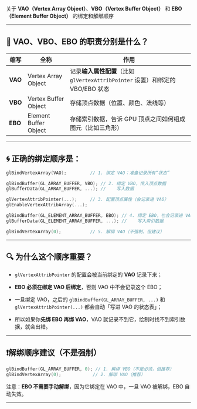 关于 **VAO（Vertex Array Object）**、**VBO（Vertex Buffer Object）** 和 **EBO（Element Buffer Object）** 的绑定和解绑顺序

---

## 🌟 VAO、VBO、EBO 的职责分别是什么？

|缩写|全称|作用|
|---|---|---|
|**VAO**|Vertex Array Object|记录**输入属性配置**（比如 `glVertexAttribPointer` 设置）和绑定的 VBO/EBO 状态|
|**VBO**|Vertex Buffer Object|存储顶点数据（位置、颜色、法线等）|
|**EBO**|Element Buffer Object|存储索引数据，告诉 GPU 顶点之间如何组成图元（比如三角形）|

---

## 🌀 正确的绑定顺序是：

```cpp
glBindVertexArray(VAO);         // 1. 绑定 VAO：准备记录所有“状态”

glBindBuffer(GL_ARRAY_BUFFER, VBO); // 2. 绑定 VBO，传入顶点数据
glBufferData(GL_ARRAY_BUFFER, ...); //    写入数据

glVertexAttribPointer(...);     // 3. 配置顶点属性（会记录进 VAO）
glEnableVertexAttribArray(...);

glBindBuffer(GL_ELEMENT_ARRAY_BUFFER, EBO); // 4. 绑定 EBO，也会记录进 VAO
glBufferData(GL_ELEMENT_ARRAY_BUFFER, ...); //    写入索引数据

glBindVertexArray(0);           // 5. 解绑 VAO（不强制，但建议）
```

---

## 🔍 为什么这个顺序重要？

- `glVertexAttribPointer` 的配置会被当前绑定的 **VAO** 记录下来；
    
- **EBO 必须在绑定 VAO 后绑定**，否则 VAO 中不会记录这个 EBO；
    
- 一旦绑定 VAO，之后的 `glBindBuffer(GL_ARRAY_BUFFER, ...)` 和 `glVertexAttribPointer(...)` 都会自动「写进 VAO 的状态表」；
    
- 所以如果你**先绑 EBO 再绑 VAO**，VAO 就记录不到它，绘制时找不到索引数据，就会出错。
    

---

## ❗解绑顺序建议（不是强制）

```cpp
glBindBuffer(GL_ARRAY_BUFFER, 0); // 1. 解绑 VBO（不是必须，但推荐）
glBindVertexArray(0);            // 2. 解绑 VAO（推荐）
```

注意：**EBO 不需要手动解绑**，因为它绑定在 VAO 中，一旦 VAO 被解绑，EBO 自动失效。

---

